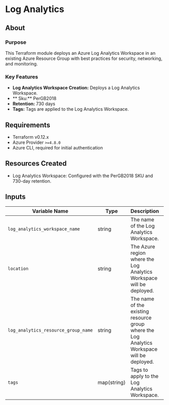 # Log Analytics

## About

### Purpose
This Terraform module deploys an Azure Log Analytics Workspace in an existing Azure Resource Group with best practices for security, networking, and monitoring.

### Key Features
- **Log Analytics Workspace Creation:** Deploys a Log Analytics Workspace.
- ** Sku:** PerGB2018
- **Retention:** 730 days
- **Tags:** Tags are applied to the Log Analytics Workspace.

## Requirements
- Terraform v0.12.x
- Azure Provider `>=4.8.0`
- Azure CLI, required for initial authentication

## Resources Created
- Log Analytics Workspace: Configured with the PerGB2018 SKU and 730-day retention.

## Inputs
| Variable Name                            | Type         | Description                                                                                                                                                                                     | Required | Default |
|------------------------------------------|--------------|-------------------------------------------------------------------------------------------------------------------------------------------------------------------------------------------------|----------|---------|
| `log_analytics_workspace_name`           | string       | The name of the Log Analytics Workspace.                                                                                                                                                        | Yes      | N/A     |
| `location`                               | string       | The Azure region where the Log Analytics Workspace will be deployed.                                                                                                                            | Yes      | N/A     |
| `log_analytics_resource_group_name`      | string       | The name of the existing resource group where the Log Analytics Workspace will be deployed.                                                                                                     | Yes      | N/A     |
| `tags`                                   | map(string)  | Tags to apply to the Log Analytics Workspace.                                                                                                                                                   | Yes      | N/A     |

